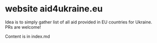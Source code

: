 # website aid4ukraine.eu 

Idea is to simply gather list of all aid provided in EU countries for Ukraine. PRs are welcome!

Content is in index.md
